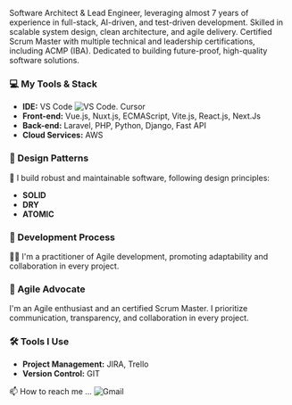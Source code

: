 Software Architect & Lead Engineer, leveraging almost 7 years of experience in full-stack, AI-driven, and test-driven development. Skilled in scalable system design, clean architecture, and agile delivery. Certified Scrum Master with multiple technical and leadership certifications, including ACMP (IBA). Dedicated to building future-proof, high-quality software solutions.


### 💻 My Tools & Stack

- **IDE:** VS Code ![VS Code](https://img.shields.io/badge/-VSCode-%23007ACC?style=flat-square&logo=visual-studio-code). Cursor
- **Front-end:** Vue.js, Nuxt.js, ECMAScript, Vite.js, React.js, Next.Js
- **Back-end:** Laravel, PHP, Python, Django, Fast API
- **Cloud Services:** AWS

### 🎨 Design Patterns

🔨 I build robust and maintainable software, following design principles:
- **SOLID**
- **DRY**
- **ATOMIC**

### 🚀 Development Process

🏃‍♂️ I'm a practitioner of Agile development, promoting adaptability and collaboration in every project.

### 🚀 Agile Advocate

I'm an Agile enthusiast and an certified Scrum Master. I prioritize communication, transparency, and collaboration in every project.

### 🛠️ Tools I Use

- **Project Management:** JIRA, Trello
- **Version Control:** GIT

📫 How to reach me ... ![Gmail](https://img.shields.io/badge/-kanokhossain.se@gmail.com-EA4335?style=flat-square&logoColor=black&logo=mail.ru&link=kanokhossain.tech@gmail.com)

